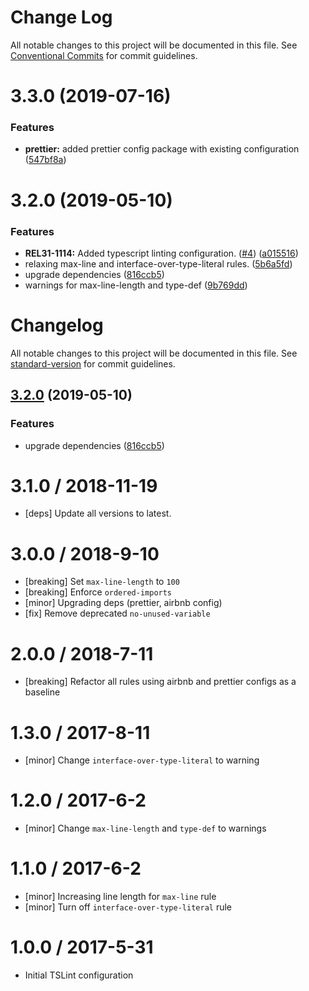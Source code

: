 # Change Log

All notable changes to this project will be documented in this file.
See [Conventional Commits](https://conventionalcommits.org) for commit guidelines.

# 3.3.0 (2019-07-16)


### Features

* **prettier:** added prettier config package with existing configuration ([547bf8a](https://github.com/LodoSoftware/javascript-style-guide/commit/547bf8a))



# 3.2.0 (2019-05-10)


### Features

* **REL31-1114:** Added typescript linting configuration. ([#4](https://github.com/LodoSoftware/javascript-style-guide/issues/4)) ([a015516](https://github.com/LodoSoftware/javascript-style-guide/commit/a015516))
* relaxing max-line and interface-over-type-literal rules. ([5b6a5fd](https://github.com/LodoSoftware/javascript-style-guide/commit/5b6a5fd))
* upgrade dependencies ([816ccb5](https://github.com/LodoSoftware/javascript-style-guide/commit/816ccb5))
* warnings for max-line-length and type-def ([9b769dd](https://github.com/LodoSoftware/javascript-style-guide/commit/9b769dd))





# Changelog

All notable changes to this project will be documented in this file. See [standard-version](https://github.com/conventional-changelog/standard-version) for commit guidelines.

## [3.2.0](https://github.com/LodoSoftware/javascript-style-guide/compare/v15.4.0...v3.2.0) (2019-05-10)


### Features

* upgrade dependencies ([816ccb5](https://github.com/LodoSoftware/javascript-style-guide/commit/816ccb5))



3.1.0 / 2018-11-19
==================
- [deps] Update all versions to latest.

3.0.0 / 2018-9-10
=================
- [breaking] Set `max-line-length` to `100`
- [breaking] Enforce `ordered-imports`
- [minor] Upgrading deps (prettier, airbnb config)
- [fix] Remove deprecated `no-unused-variable`

2.0.0 / 2018-7-11
=================
- [breaking] Refactor all rules using airbnb and prettier configs as a baseline

1.3.0 / 2017-8-11
=================
- [minor] Change `interface-over-type-literal` to warning

1.2.0 / 2017-6-2
================
- [minor] Change `max-line-length` and `type-def` to warnings

1.1.0 / 2017-6-2
================
- [minor] Increasing line length for `max-line` rule
- [minor] Turn off `interface-over-type-literal` rule

1.0.0 / 2017-5-31
=================
- Initial TSLint configuration
